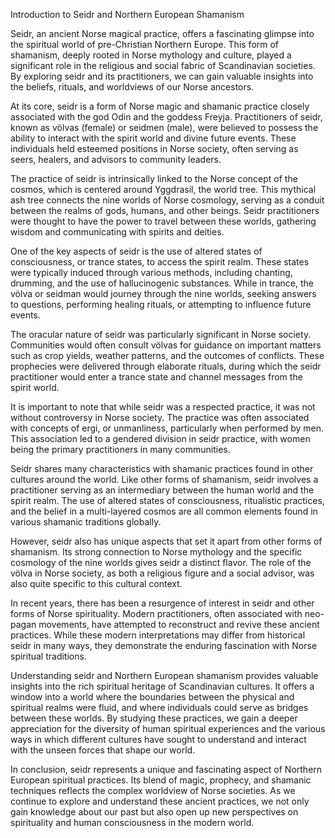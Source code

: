 Introduction to Seidr and Northern European Shamanism

Seidr, an ancient Norse magical practice, offers a fascinating glimpse into the spiritual world of pre-Christian Northern Europe. This form of shamanism, deeply rooted in Norse mythology and culture, played a significant role in the religious and social fabric of Scandinavian societies. By exploring seidr and its practitioners, we can gain valuable insights into the beliefs, rituals, and worldviews of our Norse ancestors.

At its core, seidr is a form of Norse magic and shamanic practice closely associated with the god Odin and the goddess Freyja. Practitioners of seidr, known as völvas (female) or seidmen (male), were believed to possess the ability to interact with the spirit world and divine future events. These individuals held esteemed positions in Norse society, often serving as seers, healers, and advisors to community leaders.

The practice of seidr is intrinsically linked to the Norse concept of the cosmos, which is centered around Yggdrasil, the world tree. This mythical ash tree connects the nine worlds of Norse cosmology, serving as a conduit between the realms of gods, humans, and other beings. Seidr practitioners were thought to have the power to travel between these worlds, gathering wisdom and communicating with spirits and deities.

One of the key aspects of seidr is the use of altered states of consciousness, or trance states, to access the spirit realm. These states were typically induced through various methods, including chanting, drumming, and the use of hallucinogenic substances. While in trance, the völva or seidman would journey through the nine worlds, seeking answers to questions, performing healing rituals, or attempting to influence future events.

The oracular nature of seidr was particularly significant in Norse society. Communities would often consult völvas for guidance on important matters such as crop yields, weather patterns, and the outcomes of conflicts. These prophecies were delivered through elaborate rituals, during which the seidr practitioner would enter a trance state and channel messages from the spirit world.

It is important to note that while seidr was a respected practice, it was not without controversy in Norse society. The practice was often associated with concepts of ergi, or unmanliness, particularly when performed by men. This association led to a gendered division in seidr practice, with women being the primary practitioners in many communities.

Seidr shares many characteristics with shamanic practices found in other cultures around the world. Like other forms of shamanism, seidr involves a practitioner serving as an intermediary between the human world and the spirit realm. The use of altered states of consciousness, ritualistic practices, and the belief in a multi-layered cosmos are all common elements found in various shamanic traditions globally.

However, seidr also has unique aspects that set it apart from other forms of shamanism. Its strong connection to Norse mythology and the specific cosmology of the nine worlds gives seidr a distinct flavor. The role of the völva in Norse society, as both a religious figure and a social advisor, was also quite specific to this cultural context.

In recent years, there has been a resurgence of interest in seidr and other forms of Norse spirituality. Modern practitioners, often associated with neo-pagan movements, have attempted to reconstruct and revive these ancient practices. While these modern interpretations may differ from historical seidr in many ways, they demonstrate the enduring fascination with Norse spiritual traditions.

Understanding seidr and Northern European shamanism provides valuable insights into the rich spiritual heritage of Scandinavian cultures. It offers a window into a world where the boundaries between the physical and spiritual realms were fluid, and where individuals could serve as bridges between these worlds. By studying these practices, we gain a deeper appreciation for the diversity of human spiritual experiences and the various ways in which different cultures have sought to understand and interact with the unseen forces that shape our world.

In conclusion, seidr represents a unique and fascinating aspect of Northern European spiritual practices. Its blend of magic, prophecy, and shamanic techniques reflects the complex worldview of Norse societies. As we continue to explore and understand these ancient practices, we not only gain knowledge about our past but also open up new perspectives on spirituality and human consciousness in the modern world.